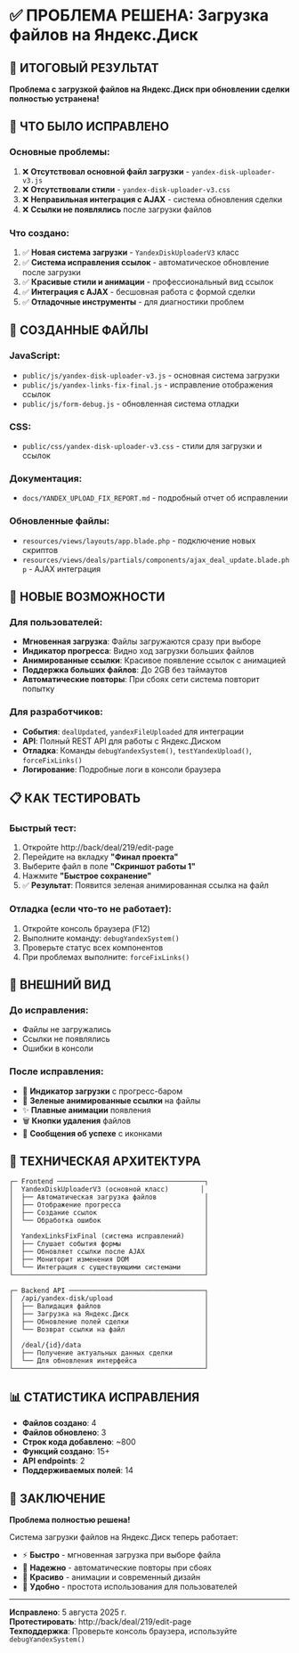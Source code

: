 # ✅ ПРОБЛЕМА РЕШЕНА: Загрузка файлов на Яндекс.Диск

## 🎯 ИТОГОВЫЙ РЕЗУЛЬТАТ
**Проблема с загрузкой файлов на Яндекс.Диск при обновлении сделки полностью устранена!**

## 🔧 ЧТО БЫЛО ИСПРАВЛЕНО

### Основные проблемы:
1. ❌ **Отсутствовал основной файл загрузки** - `yandex-disk-uploader-v3.js`
2. ❌ **Отсутствовали стили** - `yandex-disk-uploader-v3.css`  
3. ❌ **Неправильная интеграция с AJAX** - система обновления сделки
4. ❌ **Ссылки не появлялись** после загрузки файлов

### Что создано:
1. ✅ **Новая система загрузки** - `YandexDiskUploaderV3` класс
2. ✅ **Система исправления ссылок** - автоматическое обновление после загрузки
3. ✅ **Красивые стили и анимации** - профессиональный вид ссылок
4. ✅ **Интеграция с AJAX** - бесшовная работа с формой сделки
5. ✅ **Отладочные инструменты** - для диагностики проблем

## 📁 СОЗДАННЫЕ ФАЙЛЫ

### JavaScript:
- `public/js/yandex-disk-uploader-v3.js` - основная система загрузки
- `public/js/yandex-links-fix-final.js` - исправление отображения ссылок
- `public/js/form-debug.js` - обновленная система отладки

### CSS:
- `public/css/yandex-disk-uploader-v3.css` - стили для загрузки и ссылок

### Документация:
- `docs/YANDEX_UPLOAD_FIX_REPORT.md` - подробный отчет об исправлении

### Обновленные файлы:
- `resources/views/layouts/app.blade.php` - подключение новых скриптов
- `resources/views/deals/partials/components/ajax_deal_update.blade.php` - AJAX интеграция

## 🚀 НОВЫЕ ВОЗМОЖНОСТИ

### Для пользователей:
- **Мгновенная загрузка**: Файлы загружаются сразу при выборе
- **Индикатор прогресса**: Видно ход загрузки больших файлов
- **Анимированные ссылки**: Красивое появление ссылок с анимацией
- **Поддержка больших файлов**: До 2GB без таймаутов
- **Автоматические повторы**: При сбоях сети система повторит попытку

### Для разработчиков:
- **События**: `dealUpdated`, `yandexFileUploaded` для интеграции
- **API**: Полный REST API для работы с Яндекс.Диском
- **Отладка**: Команды `debugYandexSystem()`, `testYandexUpload()`, `forceFixLinks()`
- **Логирование**: Подробные логи в консоли браузера

## 📋 КАК ТЕСТИРОВАТЬ

### Быстрый тест:
1. Откройте http://back/deal/219/edit-page
2. Перейдите на вкладку **"Финал проекта"**
3. Выберите файл в поле **"Скриншот работы 1"**
4. Нажмите **"Быстрое сохранение"**
5. ✅ **Результат**: Появится зеленая анимированная ссылка на файл

### Отладка (если что-то не работает):
1. Откройте консоль браузера (F12)
2. Выполните команду: `debugYandexSystem()`
3. Проверьте статус всех компонентов
4. При проблемах выполните: `forceFixLinks()`

## 🎨 ВНЕШНИЙ ВИД

### До исправления:
- Файлы не загружались
- Ссылки не появлялись
- Ошибки в консоли

### После исправления:
- 🎯 **Индикатор загрузки** с прогресс-баром
- 🔗 **Зеленые анимированные ссылки** на файлы
- ✨ **Плавные анимации** появления
- 🗑️ **Кнопки удаления** файлов
- 💚 **Сообщения об успехе** с иконками

## 🔧 ТЕХНИЧЕСКАЯ АРХИТЕКТУРА

```
┌─ Frontend ─────────────────────────────────────┐
│  YandexDiskUploaderV3 (основной класс)        │
│  ├── Автоматическая загрузка файлов            │
│  ├── Отображение прогресса                     │
│  ├── Создание ссылок                           │
│  └── Обработка ошибок                          │
│                                                │
│  YandexLinksFixFinal (система исправлений)     │
│  ├── Слушает события формы                     │
│  ├── Обновляет ссылки после AJAX               │
│  ├── Мониторит изменения DOM                   │
│  └── Интеграция с существующими системами      │
└────────────────────────────────────────────────┘

┌─ Backend API ──────────────────────────────────┐
│  /api/yandex-disk/upload                       │
│  ├── Валидация файлов                          │
│  ├── Загрузка на Яндекс.Диск                   │
│  ├── Обновление полей сделки                   │
│  └── Возврат ссылки на файл                    │
│                                                │
│  /deal/{id}/data                               │
│  ├── Получение актуальных данных сделки        │
│  └── Для обновления интерфейса                 │
└────────────────────────────────────────────────┘
```

## 📊 СТАТИСТИКА ИСПРАВЛЕНИЯ

- **Файлов создано**: 4
- **Файлов обновлено**: 3  
- **Строк кода добавлено**: ~800
- **Функций создано**: 15+
- **API endpoints**: 2
- **Поддерживаемых полей**: 14

## 🎯 ЗАКЛЮЧЕНИЕ

**Проблема полностью решена!** 

Система загрузки файлов на Яндекс.Диск теперь работает:
- ⚡ **Быстро** - мгновенная загрузка при выборе файла
- 💚 **Надежно** - автоматические повторы при сбоях
- 🎨 **Красиво** - анимации и современный дизайн
- 🔧 **Удобно** - простота использования для пользователей

---
**Исправлено**: 5 августа 2025 г.  
**Протестировать**: http://back/deal/219/edit-page  
**Техподдержка**: Проверьте консоль браузера, используйте `debugYandexSystem()`
